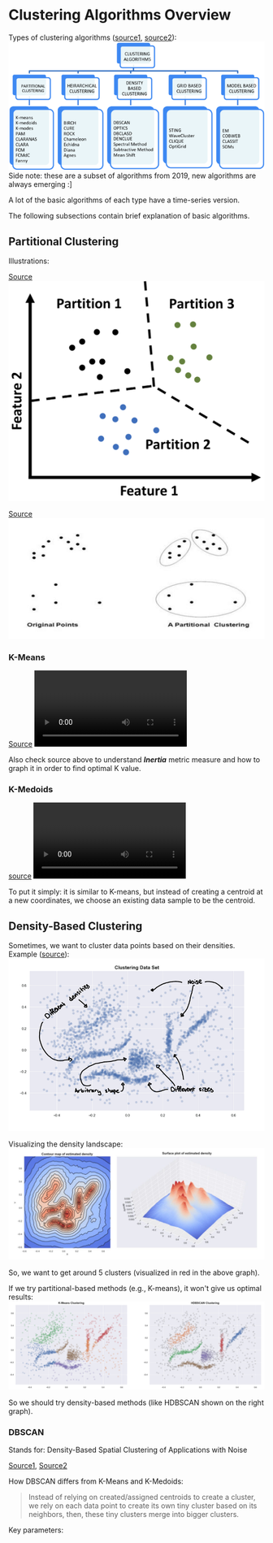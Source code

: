 
# Clustering Algorithms Overview

Types of clustering algorithms ([source1](https://link.springer.com/chapter/10.1007/978-981-13-7403-6_9), [source2](https://iprathore71.medium.com/clustering-975f8bc58af0)):
![Pasted image 20231020075812](../../Media/Default/Pasted%20image%2020231020075812.png)
Side note: these are a subset of algorithms from 2019, new algorithms are always emerging :]

A lot of the basic algorithms of each type have a time-series version.

The following subsections contain brief explanation of basic algorithms.

## Partitional Clustering

Illustrations:

[Source](https://computing4all.com/courses/introductory-data-science/lessons/a-few-types-of-clustering-algorithms/)
![375](../../Media/Default/Pasted%20image%2020231020083201.png)

[Source](https://www.researchgate.net/figure/Partitional-Clustering_fig2_312590567)
![475](../../Media/Default/Pasted%20image%2020231020083221.png)

### K-Means

[Source](https://www.codecademy.com/learn/machine-learning/modules/dspath-clustering/cheatsheet)
![k-means-coedacademy](../../Media/AI/k-means-coedacademy.mp4)

Also check source above to understand ***Inertia*** metric measure and how to graph it in order to find optimal K value.

### K-Medoids

[source](https://medium.com/@ozturkfemre/unsupervised-learning-in-r-k-medoids-clustering-8645a6521e4)
![k-medoids-odyash-coedacademy](../../Media/AI/k-medoids-odyash-coedacademy.mp4)

To put it simply: it is similar to K-means, but instead of creating a centroid at a new coordinates, we choose an existing data sample to be the centroid.


## Density-Based Clustering

Sometimes, we want to cluster data points based on their densities. Example ([source](https://pberba.github.io/stats/2020/07/08/intro-hdbscan/)):
![Pasted image 20231020083622|550](../../Media/Default/Pasted%20image%2020231020083622.png)

Visualizing the density landscape:
![Pasted image 20231020083643](../../Media/Default/Pasted%20image%2020231020083643.png)

So, we want to get around 5 clusters (visualized in red in the above graph). 

If we try partitional-based methods (e.g., K-means), it won't give us optimal results:
![Pasted image 20231020083847](../../Media/Default/Pasted%20image%2020231020083847.png)

So we should try density-based methods (like HDBSCAN shown on the right graph).

### DBSCAN

Stands for: Density-Based Spatial Clustering of Applications with Noise

[Source1](https://cjauvin.blogspot.com/2014/06/dbscan-blues.html), [Source2](https://pberba.github.io/stats/2020/07/08/intro-hdbscan/)

How DBSCAN differs from K-Means and K-Medoids:

> Instead of relying on created/assigned centroids to create a cluster, we rely on each data point to create its own tiny cluster based on its neighbors, then, these tiny clusters merge into bigger clusters.   


Key parameters: 